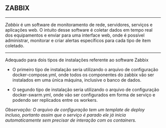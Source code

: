 ## ZABBIX ## 

***

*Zabbix* é um software de monitoramento de rede, servidores, serviços e aplicações web.
O intuito desse software é coletar dados em tempo real dos equipamentos e enviar para
uma interface web, onde é possível administrar, monitorar e criar alertas específicos
para cada tipo de item coletado. 
***

Adequado para dois tipos de instalações referente ao software Zabbix

* O primeiro tipo de instalação seria utilizando o arquivo de configuração docker-compose.yml, onde todos os componentes do zabbix vão ser instalados em uma única máquina, inclusive o banco de dados. 

* O segundo tipo de instalação seria utilizando o arquivo de configuração docker-swarm.yml, onde vão ser configurados em forma de serviço e podendo ser replicados entre os workers. 

 *Observação: O arquivo de configuração tem um template de deploy incluso, portanto assim que o serviço é parado ele já inicia automaticamente sem precisar de interação com os containers.* 


